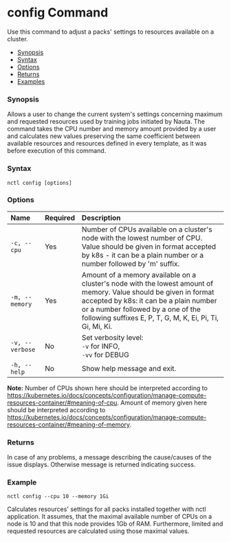 # config Command

 Use this command to adjust a packs' settings to resources available on a cluster.

- [Synopsis](#synopsis)  
- [Syntax](#syntax)
- [Options](#options)
- [Returns](#returns)
- [Examples](#examples)  

### Synopsis

Allows a user to change the current system's settings concerning maximum and requested resources used by training jobs initiated by Nauta. The command takes the CPU number and memory amount provided by a user and calculates new values preserving the same coefficient between available resources and resources defined in every template, as it was before execution of this command.     

### Syntax

`nctl config [options]`

### Options

| Name | Required | Description | 
|:--- |:--- |:--- |
|`-c, --cpu` | Yes | Number of CPUs available on a cluster's node with the lowest number of CPU. Value should be given in format accepted by k8s - it can be a plain number or a number followed by 'm' suffix.|
|`-m, --memory` | Yes | Amount of a memory available on a cluster's node with the lowest amount of memory. Value should be given in format accepted by k8s: it can be a plain number or a number followed by a one of the following suffixes E, P, T, G, M, K, Ei, Pi, Ti, Gi, Mi, Ki. |
|`-v, --verbose`| No | Set verbosity level: <br>`-v` for INFO, <br>`-vv` for DEBUG |
|`-h, --help` | No | Show help message and exit. |

**Note:** Number of CPUs shown here should be interpreted according to https://kubernetes.io/docs/concepts/configuration/manage-compute-resources-container/#meaning-of-cpu.
Amount of memory given here should be interpreted according to https://kubernetes.io/docs/concepts/configuration/manage-compute-resources-container/#meaning-of-memory.


### Returns

In case of any problems, a message describing the cause/causes of the issue displays. Otherwise message is returned indicating success. 

### Example

`nctl config --cpu 10 --memory 1Gi`

Calculates resources' settings for all packs installed together with nctl application. It assumes, that 
the maximal available number of CPUs on a node is 10 and that this node provides 1Gb of RAM. Furthermore, limited and requested resources are calculated using those maximal values.




